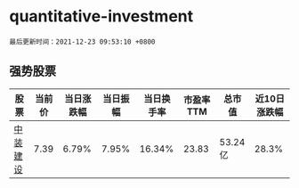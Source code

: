# quantitative-investment

`最后更新时间：2021-12-23 09:53:10 +0800`

## 强势股票

|股票|当前价|当日涨跌幅|当日振幅|当日换手率|市盈率TTM|总市值|近10日涨跌幅|
|----|----|----|----|----|----|----|----|
|[中装建设](https://xueqiu.com/S/SZ002822)|7.39|6.79%|7.95%|16.34%|23.83|53.24亿|28.3%|
